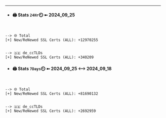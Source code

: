 

---
- #### 🖨️ **Stats** `24Hr`⏲️ ➼ 2024_09_25
```console


--> 🌐 Total
[+] New/ReNewed SSL Certs (ALL): +12970255


--> 🇩🇪 de_ccTLDs
[+] New/ReNewed SSL Certs (ALL): +340209

```

- #### 🖨️ **Stats** `7Days`⏲️ ➼ 2024_09_25 <--> 2024_09_18
```console


--> 🌐 Total
[+] New/ReNewed SSL Certs (ALL): +81690132


--> 🇩🇪 de_ccTLDs
[+] New/ReNewed SSL Certs (ALL): +2692959

```

